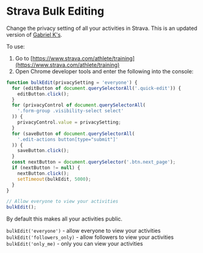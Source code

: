 # Strava Bulk Editing

Change the privacy setting of all your activities in Strava.
This is an updated version of [Gabriel K's](https://support.strava.com/hc/en-us/community/posts/208838917-Quick-Edit-list-of-Activities-for-bulk-editing).

To use:

1. Go to [https://www.strava.com/athlete/training](https://www.strava.com/athlete/training)
2. Open Chrome developer tools and enter the following into the console:

```javascript
function bulkEdit(privacySetting = 'everyone') {
  for (editButton of document.querySelectorAll('.quick-edit')) {
    editButton.click();
  }
  for (privacyControl of document.querySelectorAll(
    '.form-group .visibility-select select'
  )) {
    privacyControl.value = privacySetting;
  }
  for (saveButton of document.querySelectorAll(
    '.edit-actions button[type="submit"]'
  )) {
    saveButton.click();
  }
  const nextButton = document.querySelector('.btn.next_page');
  if (nextButton != null) {
    nextButton.click();
    setTimeout(bulkEdit, 5000);
  }
}

// Allow everyone to view your activities
bulkEdit();
```

By default this makes all your activities public.

`bulkEdit('everyone')` - allow everyone to view your activities
`bulkEdit('followers_only)` - allow followers to view your activities
`bulkEdit('only_me)` - only you can view your activities

